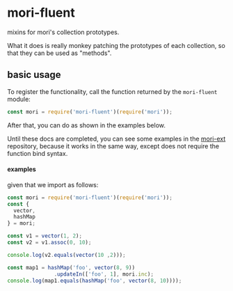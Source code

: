 # mori-fluent

mixins for mori's collection prototypes.

What it does is really monkey patching the prototypes of each collection,
so that they can be used as "methods".

## basic usage

To register the functionality, call the function returned by the `mori-fluent` module:
```js
const mori = require('mori-fluent')(require('mori'));
```

After that, you can do as shown in the examples below.

Until these docs are completed, you can see some examples in the [mori-ext](https://github.com/roobie/mori-ext)
repository, because it works in the same way, except does not require the function bind syntax.

#### examples
given that we import as follows:
```js
const mori = require('mori-fluent')(require('mori'));
const {
  vector,
  hashMap
} = mori;
```

```js
const v1 = vector(1, 2);
const v2 = v1.assoc(0, 10);

console.log(v2.equals(vector(10 ,2)));
```

```js
const map1 = hashMap('foo', vector(8, 9))
               .updateIn(['foo', 1], mori.inc);
console.log(map1.equals(hashMap('foo', vector(8, 10))));
```


